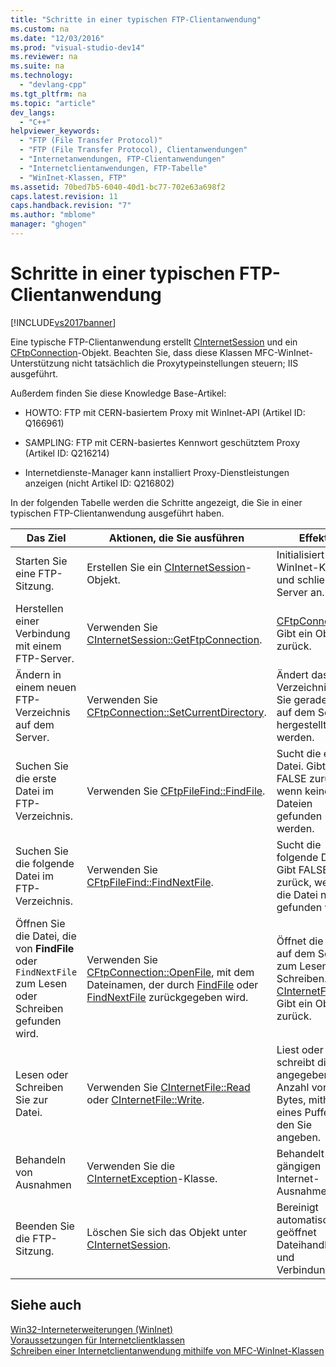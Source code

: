 ```yaml
---
title: "Schritte in einer typischen FTP-Clientanwendung"
ms.custom: na
ms.date: "12/03/2016"
ms.prod: "visual-studio-dev14"
ms.reviewer: na
ms.suite: na
ms.technology: 
  - "devlang-cpp"
ms.tgt_pltfrm: na
ms.topic: "article"
dev_langs: 
  - "C++"
helpviewer_keywords: 
  - "FTP (File Transfer Protocol)"
  - "FTP (File Transfer Protocol), Clientanwendungen"
  - "Internetanwendungen, FTP-Clientanwendungen"
  - "Internetclientanwendungen, FTP-Tabelle"
  - "WinInet-Klassen, FTP"
ms.assetid: 70bed7b5-6040-40d1-bc77-702e63a698f2
caps.latest.revision: 11
caps.handback.revision: "7"
ms.author: "mblome"
manager: "ghogen"
---
```

# Schritte in einer typischen FTP-Clientanwendung
[!INCLUDE[vs2017banner](../assembler/inline/includes/vs2017banner.md)]

Eine typische FTP\-Clientanwendung erstellt [CInternetSession](../mfc/reference/cinternetsession-class.md) und ein [CFtpConnection](../mfc/reference/cftpconnection-class.md)\-Objekt.  Beachten Sie, dass diese Klassen MFC\-WinInet\-Unterstützung nicht tatsächlich die Proxytypeinstellungen steuern; IIS ausgeführt.  
  
 Außerdem finden Sie diese Knowledge Base\-Artikel:  
  
-   HOWTO: FTP mit CERN\-basiertem Proxy mit WinInet\-API \(Artikel ID: Q166961\)  
  
-   SAMPLING: FTP mit CERN\-basiertes Kennwort geschütztem Proxy \(Artikel ID: Q216214\)  
  
-   Internetdienste\-Manager kann installiert Proxy\-Dienstleistungen anzeigen \(nicht Artikel ID: Q216802\)  
  
 In der folgenden Tabelle werden die Schritte angezeigt, die Sie in einer typischen FTP\-Clientanwendung ausgeführt haben.  
  
|Das Ziel|Aktionen, die Sie ausführen|Effekte|  
|--------------|---------------------------------|-------------|  
|Starten Sie eine FTP\-Sitzung.|Erstellen Sie ein [CInternetSession](../mfc/reference/cinternetsession-class.md)\-Objekt.|Initialisiert WinInet\-Klassen und schließt am Server an.|  
|Herstellen einer Verbindung mit einem FTP\-Server.|Verwenden Sie [CInternetSession::GetFtpConnection](../Topic/CInternetSession::GetFtpConnection.md).|[CFtpConnection](../mfc/reference/cftpconnection-class.md) Gibt ein Objekt zurück.|  
|Ändern in einem neuen FTP\-Verzeichnis auf dem Server.|Verwenden Sie [CFtpConnection::SetCurrentDirectory](../Topic/CFtpConnection::SetCurrentDirectory.md).|Ändert das Verzeichnis, das Sie gerade an auf dem Server hergestellt werden.|  
|Suchen Sie die erste Datei im FTP\-Verzeichnis.|Verwenden Sie [CFtpFileFind::FindFile](../Topic/CFtpFileFind::FindFile.md).|Sucht die erste Datei.  Gibt FALSE zurück, wenn keine Dateien gefunden werden.|  
|Suchen Sie die folgende Datei im FTP\-Verzeichnis.|Verwenden Sie [CFtpFileFind::FindNextFile](../Topic/CFtpFileFind::FindNextFile.md).|Sucht die folgende Datei.  Gibt FALSE zurück, wenn die Datei nicht gefunden wird.|  
|Öffnen Sie die Datei, die von **FindFile** oder `FindNextFile` zum Lesen oder Schreiben gefunden wird.|Verwenden Sie [CFtpConnection::OpenFile](../Topic/CFtpConnection::OpenFile.md), mit dem Dateinamen, der durch [FindFile](../Topic/CFtpFileFind::FindFile.md) oder [FindNextFile](../Topic/CFtpFileFind::FindNextFile.md) zurückgegeben wird.|Öffnet die Datei auf dem Server zum Lesen oder Schreiben.  [CInternetFile](../mfc/reference/cinternetfile-class.md) Gibt ein Objekt zurück.|  
|Lesen oder Schreiben Sie zur Datei.|Verwenden Sie [CInternetFile::Read](../Topic/CInternetFile::Read.md) oder [CInternetFile::Write](../Topic/CInternetFile::Write.md).|Liest oder schreibt die angegebene Anzahl von Bytes, mithilfe eines Puffers, den Sie angeben.|  
|Behandeln von Ausnahmen|Verwenden Sie die [CInternetException](../mfc/reference/cinternetexception-class.md)\-Klasse.|Behandelt alle gängigen Internet\-Ausnahmetypen.|  
|Beenden Sie die FTP\-Sitzung.|Löschen Sie sich das Objekt unter [CInternetSession](../mfc/reference/cinternetsession-class.md).|Bereinigt automatisch geöffnet Dateihandles und Verbindungen.|  
  
## Siehe auch  
 [Win32\-Interneterweiterungen \(WinInet\)](../mfc/win32-internet-extensions-wininet.md)   
 [Voraussetzungen für Internetclientklassen](../mfc/prerequisites-for-internet-client-classes.md)   
 [Schreiben einer Internetclientanwendung mithilfe von MFC\-WinInet\-Klassen](../mfc/writing-an-internet-client-application-using-mfc-wininet-classes.md)